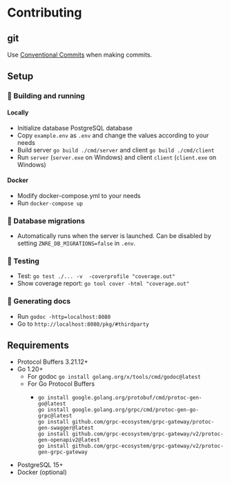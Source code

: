 # Contributing

## git

Use [Conventional Commits](https://www.conventionalcommits.org/en/v1.0.0/) when making commits.

## Setup

### 🚧 Building and running
#### Locally
- Initialize database PostgreSQL database
- Copy `example.env` as `.env` and change the values according to your needs
- Build server `go build ./cmd/server` and client `go build ./cmd/client`
- Run `server` (`server.exe` on Windows) and client `client` (`client.exe` on Windows)

#### Docker
- Modify docker-compose.yml to your needs
- Run `docker-compose up`

### 💾 Database migrations
- Automatically runs when the server is launched. Can be disabled by setting `ZNRE_DB_MIGRATIONS=false` in `.env`.

### 🔬 Testing
- Test: `go test ./... -v  -coverprofile "coverage.out"`
- Show coverage report: `go tool cover -html "coverage.out"`

### 📝 Generating docs
- Run `godoc -http=localhost:8080`
- Go to `http://localhost:8080/pkg/#thirdparty`

## Requirements
- Protocol Buffers 3.21.12+
- Go 1.20+
  - For godoc `go install golang.org/x/tools/cmd/godoc@latest`
  - For Go Protocol Buffers
    - ```
      go install google.golang.org/protobuf/cmd/protoc-gen-go@latest
      go install google.golang.org/grpc/cmd/protoc-gen-go-grpc@latest
      go install github.com/grpc-ecosystem/grpc-gateway/protoc-gen-swagger@latest
      go install github.com/grpc-ecosystem/grpc-gateway/v2/protoc-gen-openapiv2@latest
      go install github.com/grpc-ecosystem/grpc-gateway/v2/protoc-gen-grpc-gateway
      ```
- PostgreSQL 15+
- Docker (optional)
